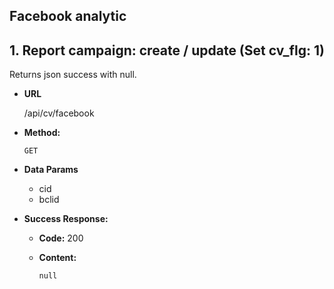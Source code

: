 ## **Facebook analytic**
## 1. Report campaign: create / update (Set cv_flg: 1)
Returns json success with null.

- **URL**

  /api/cv/facebook

- **Method:**

  `GET`

- **Data Params**
  + cid
  + bclid

- **Success Response:**

  - **Code:** 200
  - **Content:** 
    
    `null`
